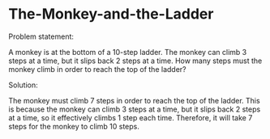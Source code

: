 # The-Monkey-and-the-Ladder
Problem statement:

A monkey is at the bottom of a 10-step ladder. The monkey can climb 3 steps at a time, but it slips back 2 steps at a time. How many steps must the monkey climb in order to reach the top of the ladder?

Solution:

The monkey must climb 7 steps in order to reach the top of the ladder. This is because the monkey can climb 3 steps at a time, but it slips back 2 steps at a time, so it effectively climbs 1 step each time. Therefore, it will take 7 steps for the monkey to climb 10 steps.
